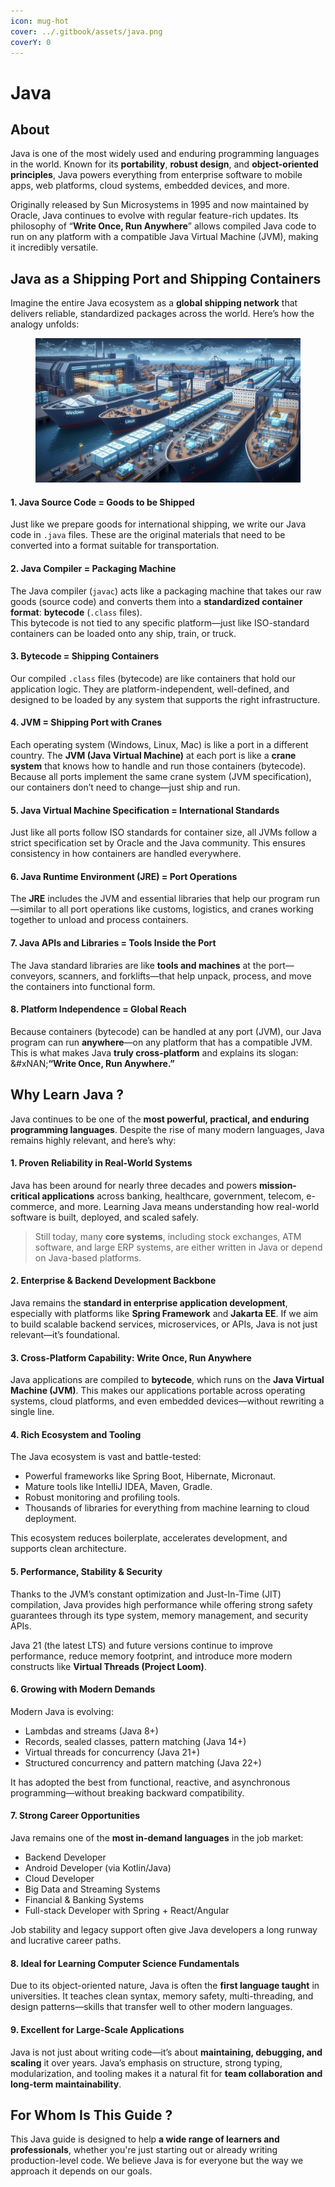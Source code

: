 ```yaml
---
icon: mug-hot
cover: ../.gitbook/assets/java.png
coverY: 0
---
```


# Java

## About

Java is one of the most widely used and enduring programming languages in the world. Known for its **portability**, **robust design**, and **object-oriented principles**, Java powers everything from enterprise software to mobile apps, web platforms, cloud systems, embedded devices, and more.

Originally released by Sun Microsystems in 1995 and now maintained by Oracle, Java continues to evolve with regular feature-rich updates. Its philosophy of “**Write Once, Run Anywhere**” allows compiled Java code to run on any platform with a compatible Java Virtual Machine (JVM), making it incredibly versatile.

## Java as a Shipping Port and Shipping Containers

Imagine the entire Java ecosystem as a **global shipping network** that delivers reliable, standardized packages across the world. Here’s how the analogy unfolds:

<figure><img src="../.gitbook/assets/java-1.jpeg" alt=""><figcaption></figcaption></figure>

#### 1. Java Source Code = Goods to be Shipped

Just like we prepare goods for international shipping, we write our Java code in `.java` files. These are the original materials that need to be converted into a format suitable for transportation.

#### 2. Java Compiler = Packaging Machine

The Java compiler (`javac`) acts like a packaging machine that takes our raw goods (source code) and converts them into a **standardized container format**: **bytecode** (`.class` files).\
This bytecode is not tied to any specific platform—just like ISO-standard containers can be loaded onto any ship, train, or truck.

#### 3. Bytecode = Shipping Containers

Our compiled `.class` files (bytecode) are like containers that hold our application logic. They are platform-independent, well-defined, and designed to be loaded by any system that supports the right infrastructure.

#### 4. JVM = Shipping Port with Cranes

Each operating system (Windows, Linux, Mac) is like a port in a different country. The **JVM (Java Virtual Machine)** at each port is like a **crane system** that knows how to handle and run those containers (bytecode).\
Because all ports implement the same crane system (JVM specification), our containers don’t need to change—just ship and run.

#### 5. Java Virtual Machine Specification = International Standards

Just like all ports follow ISO standards for container size, all JVMs follow a strict specification set by Oracle and the Java community. This ensures consistency in how containers are handled everywhere.

#### 6. Java Runtime Environment (JRE) = Port Operations

The **JRE** includes the JVM and essential libraries that help our program run—similar to all port operations like customs, logistics, and cranes working together to unload and process containers.

#### 7. Java APIs and Libraries = Tools Inside the Port

The Java standard libraries are like **tools and machines** at the port—conveyors, scanners, and forklifts—that help unpack, process, and move the containers into functional form.

#### 8. Platform Independence = Global Reach

Because containers (bytecode) can be handled at any port (JVM), our Java program can run **anywhere**—on any platform that has a compatible JVM.\
This is what makes Java **truly cross-platform** and explains its slogan:\
&#xNAN;**“Write Once, Run Anywhere.”**

## Why Learn Java ?

Java continues to be one of the **most powerful, practical, and enduring programming languages**. Despite the rise of many modern languages, Java remains highly relevant, and here’s why:

#### 1. **Proven Reliability in Real-World Systems**

Java has been around for nearly three decades and powers **mission-critical applications** across banking, healthcare, government, telecom, e-commerce, and more. Learning Java means understanding how real-world software is built, deployed, and scaled safely.

> Still today, many **core systems**, including stock exchanges, ATM software, and large ERP systems, are either written in Java or depend on Java-based platforms.

#### 2. **Enterprise & Backend Development Backbone**

Java remains the **standard in enterprise application development**, especially with platforms like **Spring Framework** and **Jakarta EE**. If we aim to build scalable backend services, microservices, or APIs, Java is not just relevant—it’s foundational.

#### 3. **Cross-Platform Capability: Write Once, Run Anywhere**

Java applications are compiled to **bytecode**, which runs on the **Java Virtual Machine (JVM)**. This makes our applications portable across operating systems, cloud platforms, and even embedded devices—without rewriting a single line.

#### 4. **Rich Ecosystem and Tooling**

The Java ecosystem is vast and battle-tested:

* Powerful frameworks like Spring Boot, Hibernate, Micronaut.
* Mature tools like IntelliJ IDEA, Maven, Gradle.
* Robust monitoring and profiling tools.
* Thousands of libraries for everything from machine learning to cloud deployment.

This ecosystem reduces boilerplate, accelerates development, and supports clean architecture.

#### 5. **Performance, Stability & Security**

Thanks to the JVM’s constant optimization and Just-In-Time (JIT) compilation, Java provides high performance while offering strong safety guarantees through its type system, memory management, and security APIs.

Java 21 (the latest LTS) and future versions continue to improve performance, reduce memory footprint, and introduce more modern constructs like **Virtual Threads (Project Loom)**.

#### 6. **Growing with Modern Demands**

Modern Java is evolving:

* Lambdas and streams (Java 8+)
* Records, sealed classes, pattern matching (Java 14+)
* Virtual threads for concurrency (Java 21+)
* Structured concurrency and pattern matching (Java 22+)

It has adopted the best from functional, reactive, and asynchronous programming—without breaking backward compatibility.

#### 7. **Strong Career Opportunities**

Java remains one of the **most in-demand languages** in the job market:

* Backend Developer
* Android Developer (via Kotlin/Java)
* Cloud Developer
* Big Data and Streaming Systems
* Financial & Banking Systems
* Full-stack Developer with Spring + React/Angular

Job stability and legacy support often give Java developers a long runway and lucrative career paths.

#### 8. **Ideal for Learning Computer Science Fundamentals**

Due to its object-oriented nature, Java is often the **first language taught** in universities. It teaches clean syntax, memory safety, multi-threading, and design patterns—skills that transfer well to other modern languages.

#### 9. **Excellent for Large-Scale Applications**

Java is not just about writing code—it’s about **maintaining, debugging, and scaling** it over years. Java’s emphasis on structure, strong typing, modularization, and tooling makes it a natural fit for **team collaboration and long-term maintainability**.

## For Whom Is This Guide ?

This Java guide is designed to help **a wide range of learners and professionals**, whether you're just starting out or already writing production-level code. We believe Java is for everyone but the way we approach it depends on our goals.
